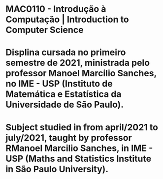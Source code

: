 # MAC0110 - Introdução à Computação | Introduction to Computer Science

# Displina cursada no primeiro semestre de 2021, ministrada pelo professor Manoel Marcilio Sanches, no IME - USP (Instituto de Matemática e Estatística da Universidade de São Paulo).
# Subject studied in from april/2021 to july/2021, taught by professor RManoel Marcilio Sanches, in IME - USP (Maths and Statistics Institute in São Paulo University).
